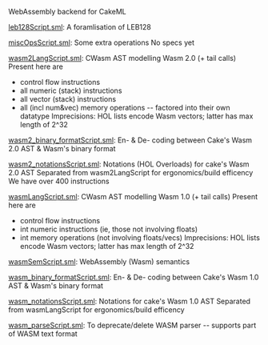 WebAssembly backend for CakeML

[leb128Script.sml](leb128Script.sml):
A foramlisation of LEB128

[miscOpsScript.sml](miscOpsScript.sml):
Some extra operations
No specs yet

[wasm2LangScript.sml](wasm2LangScript.sml):
CWasm AST modelling Wasm 2.0 (+ tail calls)
Present here are
  + control flow instructions
  + all numeric (stack) instructions
  + all vector (stack) instructions
  + all (incl num&vec) memory operations -- factored into their own datatype
Imprecisions:
  HOL lists encode Wasm vectors; latter has max length of 2^32

[wasm2_binary_formatScript.sml](wasm2_binary_formatScript.sml):
En- & De- coding between Cake's Wasm 2.0 AST & Wasm's binary format

[wasm2_notationsScript.sml](wasm2_notationsScript.sml):
Notations (HOL Overloads) for cake's Wasm 2.0 AST
Separated from wasm2LangScript for ergonomics/build efficency
We have over 400 instructions

[wasmLangScript.sml](wasmLangScript.sml):
CWasm AST modelling Wasm 1.0 (+ tail calls)
Present here are
  + control flow instructions
  + int numeric instructions (ie, those not involving floats)
  + int memory operations    (not involving floats/vecs)
Imprecisions:
  HOL lists encode Wasm vectors; latter has max length of 2^32

[wasmSemScript.sml](wasmSemScript.sml):
WebAssembly (Wasm) semantics

[wasm_binary_formatScript.sml](wasm_binary_formatScript.sml):
En- & De- coding between Cake's Wasm 1.0 AST & Wasm's binary format

[wasm_notationsScript.sml](wasm_notationsScript.sml):
Notations for cake's Wasm 1.0 AST
Separated from wasmLangScript for ergonomics/build efficency

[wasm_parseScript.sml](wasm_parseScript.sml):
To deprecate/delete
WASM parser -- supports part of WASM text format
